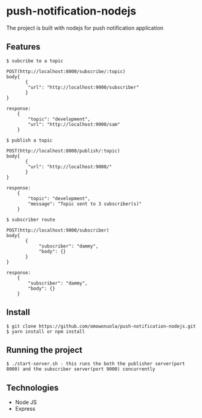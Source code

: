 # push-notification-nodejs

The project is built with nodejs for push notification application

## Features

    $ subcribe to a topic 
    
    POST(http://localhost:8000/subscribe/:topic)
    body{
           {
            "url": "http://localhost:9000/subscriber"
           }
    }
    
    response: 
        {
            "topic": "development",
            "url": "http://localhost:9000/sam"
        }
    
    $ publish a topic 
    
    POST(http://localhost:8000/publish/:topic)
    body{
           {
            "url": "http://localhost:9000/"
           }
    }
    
    response: 
        {
            "topic": "development",
            "message": "Topic sent to 3 subscriber(s)"
        } 
        
    $ subscriber route 
    
    POST(http://localhost:9000/subscriber)  
    body{
           {
                "subscriber": "dammy",
                "body": {}
           }
    }

    response: 
        {
            "subscriber": "dammy",
            "body": {}
        }

## Install

    $ git clone https://github.com/omowonuola/push-notification-nodejs.git
    $ yarn install or npm install


## Running the project

    $ ./start-server.sh - this runs the both the publisher server(port 8000) and the subscriber server(port 9000) concurrently
    
## Technologies

- Node JS
- Express

